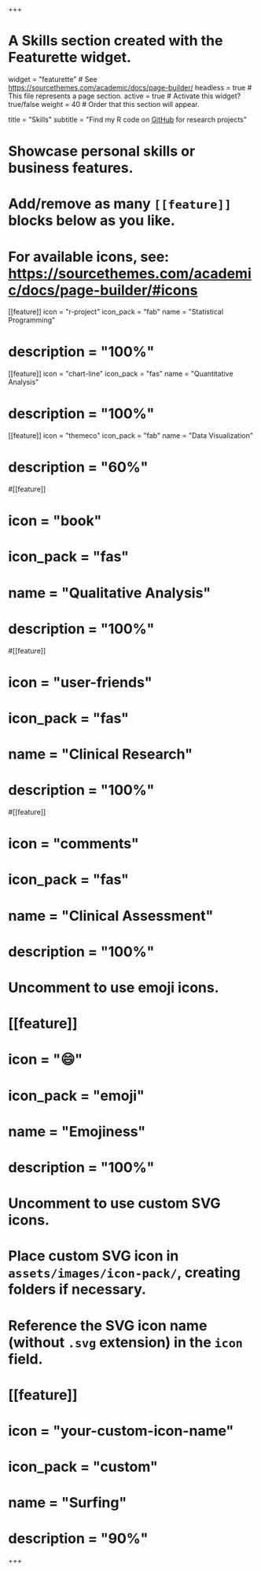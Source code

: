 +++
# A Skills section created with the Featurette widget.
widget = "featurette"  # See https://sourcethemes.com/academic/docs/page-builder/
headless = true  # This file represents a page section.
active = true  # Activate this widget? true/false
weight = 40  # Order that this section will appear.

title = "Skills"
subtitle = "Find my R code on [GitHub](https://github.com/yamachang) for research projects"

# Showcase personal skills or business features.
# 
# Add/remove as many `[[feature]]` blocks below as you like.
# 
# For available icons, see: https://sourcethemes.com/academic/docs/page-builder/#icons

[[feature]]
  icon = "r-project"
  icon_pack = "fab"
  name = "Statistical Programming"
#  description = "100%"
  
[[feature]]
  icon = "chart-line"
  icon_pack = "fas"
  name = "Quantitative Analysis"
#  description = "100%"  
  
[[feature]]
  icon = "themeco"
  icon_pack = "fab"
  name = "Data Visualization"
#  description = "60%"

#[[feature]]
#  icon = "book"
#  icon_pack = "fas"
#  name = "Qualitative Analysis"
#  description = "100%"  
  
#[[feature]]
#  icon = "user-friends"
#  icon_pack = "fas"
#  name = "Clinical Research"
#  description = "100%"
  
#[[feature]]
#  icon = "comments"
#  icon_pack = "fas"
#  name = "Clinical Assessment"
#  description = "100%"  

# Uncomment to use emoji icons.
# [[feature]]
#  icon = ":smile:"
#  icon_pack = "emoji"
#  name = "Emojiness"
#  description = "100%"  

# Uncomment to use custom SVG icons.
# Place custom SVG icon in `assets/images/icon-pack/`, creating folders if necessary.
# Reference the SVG icon name (without `.svg` extension) in the `icon` field.
# [[feature]]
#  icon = "your-custom-icon-name"
#  icon_pack = "custom"
#  name = "Surfing"
#  description = "90%"

+++
